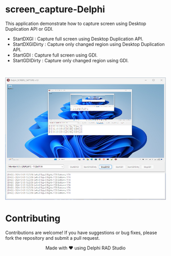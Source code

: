 # screen_capture-Delphi

This application demonstrate how to capture screen using Desktop Duplication API or GDI.

- StartDXGI : Capture full screen using Desktop Duplication API.
- StartDXGIDirty : Capture only changed region using Desktop Duplication API.
- StartGDI : Capture full screen using GDI.
- StartGDIDirty : Capture only changed region using GDI. 
<br>


<p align="center">
  <img src="demo.png" alt="" style="max-width:100%; height:auto;">
</p>


# Contributing

Contributions are welcome! If you have suggestions or bug fixes, please fork the repository and submit a pull request.


<p align="center">Made with ❤️ using Delphi RAD Studio</p>
